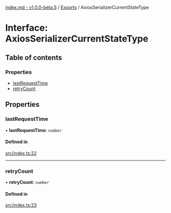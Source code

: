 [index.md - v1.0.0-beta.5](../README.md) / [Exports](../modules.md) / AxiosSerializerCurrentStateType

# Interface: AxiosSerializerCurrentStateType

## Table of contents

### Properties

- [lastRequestTime](AxiosSerializerCurrentStateType.md#lastrequesttime)
- [retryCount](AxiosSerializerCurrentStateType.md#retrycount)

## Properties

### lastRequestTime

• **lastRequestTime**: `number`

#### Defined in

[src/index.ts:22](https://github.com/saqqdy/axios-serializer/blob/2b6c28e/src/index.ts#L22)

---

### retryCount

• **retryCount**: `number`

#### Defined in

[src/index.ts:23](https://github.com/saqqdy/axios-serializer/blob/2b6c28e/src/index.ts#L23)
